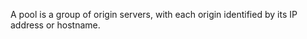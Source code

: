 ---
---

A pool is a group of origin servers, with each origin identified by its IP address or hostname.
